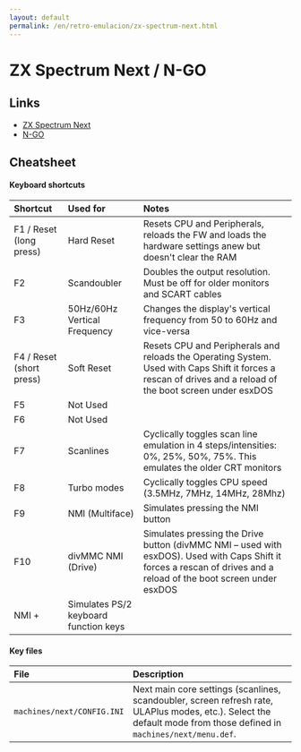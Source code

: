 ```yaml
---
layout: default
permalink: /en/retro-emulacion/zx-spectrum-next.html
---
```


# ZX Spectrum Next / N-GO

## Links

* [ZX Spectrum Next](https://www.specnext.com/)
* [N-GO](https://manuferhi.com/c/n-go)

## Cheatsheet

#### Keyboard shortcuts

|Shortcut|Used for|Notes|
|:------------|:-------|:------|
|F1 / Reset (long press)|Hard Reset|Resets CPU and Peripherals, reloads the FW and loads the hardware settings anew but doesn't clear the RAM|
|F2|Scandoubler|Doubles the output resolution. Must be off for older monitors and SCART cables|
|F3|50Hz/60Hz Vertical Frequency|Changes the display's vertical frequency from 50 to 60Hz and vice-versa|
|F4 / Reset (short press)|Soft Reset|Resets CPU and Peripherals and reloads the Operating System. Used with Caps Shift it forces a rescan of drives and a reload of the boot screen under esxDOS|
|F5|Not Used| |
|F6|Not Used| |
|F7|Scanlines|Cyclically toggles scan line emulation in 4 steps/intensities: 0%, 25%, 50%, 75%. This emulates the older CRT monitors|
|F8|Turbo modes|Cyclically toggles CPU speed (3.5MHz, 7MHz, 14MHz, 28Mhz)|
|F9|NMI (Multiface)|Simulates pressing the NMI button|
|F10|divMMC NMI (Drive)|Simulates pressing the Drive button (divMMC NMI – used with esxDOS). Used with Caps Shift it forces a rescan of drives and a reload of the boot screen under esxDOS|
|NMI + <numeric keys>|Simulates PS/2 keyboard function keys| |

#### Key files

|File|Description|
|:-------|:------------|
|`machines/next/CONFIG.INI`|Next main core settings (scanlines, scandoubler, screen refresh rate, ULAPlus modes, etc.). Select the default mode from those defined in `machines/next/menu.def`.|
